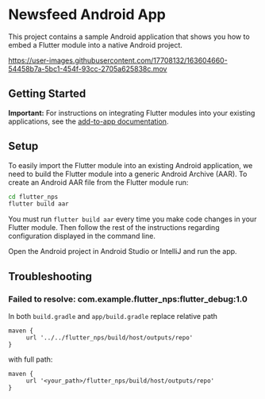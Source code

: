 # Newsfeed Android App

This project contains a sample Android application that shows you how to embed a Flutter module into a native Android project.

https://user-images.githubusercontent.com/17708132/163604660-54458b7a-5bc1-454f-93cc-2705a625838c.mov


## Getting Started

**Important:** For instructions on integrating Flutter modules into your existing applications, see the [add-to-app documentation](https://flutter.dev/docs/development/add-to-app).

## Setup

To easily import the Flutter module into an existing Android application, we need to build the Flutter module into a generic Android Archive (AAR). To create an Android AAR file from the Flutter module run:

```sh
cd flutter_nps
flutter build aar
```

You must run `flutter build aar` every time you make code changes in your Flutter module. Then follow the rest of the instructions regarding configuration displayed in the command line.

Open the Android project in Android Studio or IntelliJ and run the app.

## Troubleshooting

### Failed to resolve: com.example.flutter_nps:flutter_debug:1.0

In both `build.gradle` and `app/build.gradle` replace relative path

```
maven {
     url '../../flutter_nps/build/host/outputs/repo'
}
```
with full path:

```
maven {
     url '<your_path>/flutter_nps/build/host/outputs/repo'
}
```

